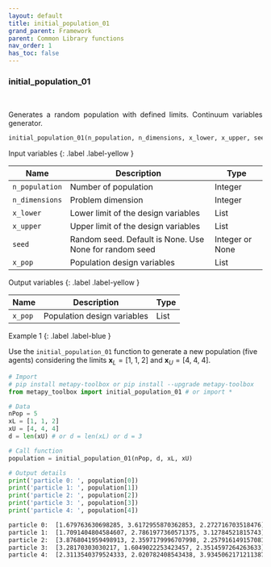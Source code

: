```yaml
---
layout: default
title: initial_population_01
grand_parent: Framework
parent: Common Library functions
nav_order: 1
has_toc: false
---
```


<!--Don't delete ths script-->
<script src = "https://polyfill.io/v3/polyfill.min.js?features=es6"></script>
<script id = "MathJax-script" async src="https://cdn.jsdelivr.net/npm/mathjax@3/es5/tex-mml-chtml.js"></script>
<!--Don't delete ths script-->

<h3>initial_population_01</h3>

<br>

<p align = "justify">
    Generates a random population with defined limits. Continuum variables generator.
</p>

```python
initial_population_01(n_population, n_dimensions, x_lower, x_upper, seed=None)
```

Input variables
{: .label .label-yellow }

<table style = "width:100%">
    <thead>
      <tr>
        <th>Name</th>
        <th>Description</th>
        <th>Type</th>
      </tr>
    </thead>
    <tr>
        <td><code>n_population</code></td>
        <td>Number of population</td>
        <td>Integer</td>
    <tr>
        <td><code>n_dimensions</code></td>
        <td>Problem dimension</td>
        <td>Integer</td>
    <tr>
        <td><code>x_lower</code></td>
        <td>Lower limit of the design variables</td>
        <td>List</td>
    <tr>
        <td><code>x_upper</code></td>
        <td>Upper limit of the design variables</td>
        <td>List</td>
    <tr>
        <td><code>seed</code></td>
        <td>Random seed. Default is None. Use None for random seed</td>
        <td>Integer or None</td>
    <tr>
        <td><code>x_pop</code></td>
        <td>Population design variables</td>
        <td>List</td>
    </tr>
</table>

Output variables
{: .label .label-yellow }

<table style = "width:100%">
    <thead>
      <tr>
        <th>Name</th>
        <th>Description</th>
        <th>Type</th>
      </tr>
    </thead>
    <tr>
        <td><code>x_pop</code></td>
        <td>Population design variables</td>
        <td>List</td>
    </tr>
</table>

Example 1
{: .label .label-blue }

Use the `initial_population_01` function to generate a new population (five agents) considering the limits $\mathbf{x}_L = \left[1,\;1,\;2\right]$ and $\mathbf{x}_U = \left[4,\;4,\;4\right]$.

```python
# Import
# pip install metapy-toolbox or pip install --upgrade metapy-toolbox
from metapy_toolbox import initial_population_01 # or import *

# Data
nPop = 5
xL = [1, 1, 2]
xU = [4, 4, 4]
d = len(xU) # or d = len(xL) or d = 3

# Call function
population = initial_population_01(nPop, d, xL, xU)

# Output details
print('particle 0: ', population[0])
print('particle 1: ', population[1])
print('particle 2: ', population[2])
print('particle 3: ', population[3])
print('particle 4: ', population[4])
```

```bash
particle 0:  [1.679763630698285, 3.6172955870362853, 2.272716703518476]
particle 1:  [1.7091404804584607, 2.7861977360571375, 3.12784521815743]
particle 2:  [3.8768041959498913, 2.3597179996707998, 2.257916149157081]
particle 3:  [3.28170303030217, 1.6049022253423457, 2.3514597264263633]
particle 4:  [2.3113540379524333, 2.020782408543438, 3.9345062171211387]
```
